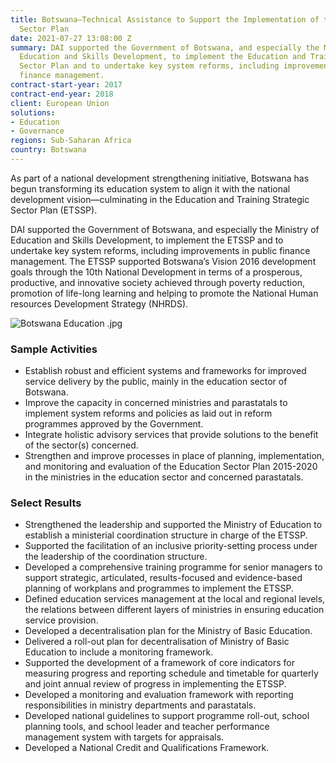 ```yaml
---
title: Botswana—Technical Assistance to Support the Implementation of the Education
  Sector Plan
date: 2021-07-27 13:08:00 Z
summary: DAI supported the Government of Botswana, and especially the Ministry of
  Education and Skills Development, to implement the Education and Training Strategic
  Sector Plan and to undertake key system reforms, including improvements in public
  finance management.
contract-start-year: 2017
contract-end-year: 2018
client: European Union
solutions:
- Education
- Governance
regions: Sub-Saharan Africa
country: Botswana
---
```


As part of a national development strengthening initiative, Botswana has begun transforming its education system to align it with the national development vision—culminating in the Education and Training Strategic Sector Plan (ETSSP).

DAI supported the Government of Botswana, and especially the Ministry of Education and Skills Development, to implement the ETSSP and to undertake key system reforms, including improvements in public finance management. The ETSSP supported Botswana’s Vision 2016 development goals through the 10th National Development in terms of a prosperous, productive, and innovative society achieved through poverty reduction, promotion of life-long learning and helping to promote the National Human resources Development Strategy (NHRDS).

![Botswana Education .jpg](/uploads/Botswana%20Education%20.jpg)

### Sample Activities

* Establish robust and efficient systems and frameworks for improved service delivery by the public, mainly in the education sector of Botswana.
* Improve the capacity in concerned ministries and parastatals to implement system reforms and policies as laid out in reform programmes approved by the Government.
* Integrate holistic advisory services that provide solutions to the benefit of the sector(s) concerned.
* Strengthen and improve processes in place of planning, implementation, and monitoring and evaluation of the Education Sector Plan 2015-2020 in the ministries in the education sector and concerned parastatals.

### Select Results

* Strengthened the leadership and supported the Ministry of Education to establish a ministerial coordination structure in charge of the ETSSP.
* Supported the facilitation of an inclusive priority-setting process under the leadership of the coordination structure.
* Developed a comprehensive training programme for senior managers to support strategic, articulated, results-focused and evidence-based planning of workplans and programmes to implement the ETSSP.
* Defined education services management at the local and regional levels, the relations between different layers of ministries in ensuring education service provision.
* Developed a decentralisation plan for the Ministry of Basic Education.
* Delivered a roll-out plan for decentralisation of Ministry of Basic Education to include a monitoring framework.
* Supported the development of a framework of core indicators for measuring progress and reporting schedule and timetable for quarterly and joint annual review of progress in implementing the ETSSP.
* Developed a monitoring and evaluation framework with reporting responsibilities in ministry departments and parastatals.
* Developed national guidelines to support programme roll-out, school planning tools, and school leader and teacher performance management system with targets for appraisals.
* Developed a National Credit and Qualifications Framework.
